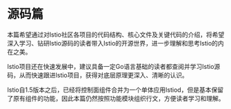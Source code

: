 # 源码篇
本篇希望通过对Istio社区各项目的代码结构、核心文件及关键代码的介绍，将希望深入学习、钻研Istio源码的读者带入Istio的开源世界，进一步理解和思考Istio的内在之美。

Istio项目还在快速发展中，建议具备一定Go语言基础的读者都查阅并学习Istio源码，从而快速跟进Istio项目，获得对底层原理更深入、清晰的认识。

Istio自1.5版本之后，已经将控制面组件合并为一个单体应用Istiod，但是基本保留了原有组件的功能，因此本篇仍然按照功能模块组织行文，方便读者学习和理解。